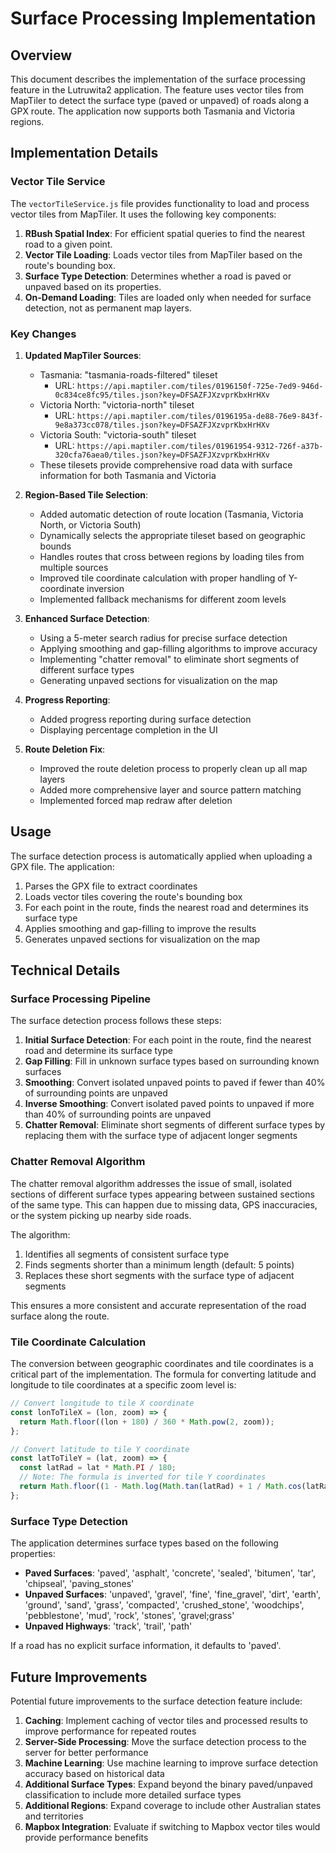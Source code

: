 # Surface Processing Implementation

## Overview

This document describes the implementation of the surface processing feature in the Lutruwita2 application. The feature uses vector tiles from MapTiler to detect the surface type (paved or unpaved) of roads along a GPX route. The application now supports both Tasmania and Victoria regions.

## Implementation Details

### Vector Tile Service

The `vectorTileService.js` file provides functionality to load and process vector tiles from MapTiler. It uses the following key components:

1. **RBush Spatial Index**: For efficient spatial queries to find the nearest road to a given point.
2. **Vector Tile Loading**: Loads vector tiles from MapTiler based on the route's bounding box.
3. **Surface Type Detection**: Determines whether a road is paved or unpaved based on its properties.
4. **On-Demand Loading**: Tiles are loaded only when needed for surface detection, not as permanent map layers.

### Key Changes

1. **Updated MapTiler Sources**: 
   - Tasmania: "tasmania-roads-filtered" tileset
     - URL: `https://api.maptiler.com/tiles/0196150f-725e-7ed9-946d-0c834ce8fc95/tiles.json?key=DFSAZFJXzvprKbxHrHXv`
   - Victoria North: "victoria-north" tileset
     - URL: `https://api.maptiler.com/tiles/0196195a-de88-76e9-843f-9e8a373cc078/tiles.json?key=DFSAZFJXzvprKbxHrHXv`
   - Victoria South: "victoria-south" tileset
     - URL: `https://api.maptiler.com/tiles/01961954-9312-726f-a37b-320cfa76aea0/tiles.json?key=DFSAZFJXzvprKbxHrHXv`
   - These tilesets provide comprehensive road data with surface information for both Tasmania and Victoria

2. **Region-Based Tile Selection**:
   - Added automatic detection of route location (Tasmania, Victoria North, or Victoria South)
   - Dynamically selects the appropriate tileset based on geographic bounds
   - Handles routes that cross between regions by loading tiles from multiple sources
   - Improved tile coordinate calculation with proper handling of Y-coordinate inversion
   - Implemented fallback mechanisms for different zoom levels

3. **Enhanced Surface Detection**:
   - Using a 5-meter search radius for precise surface detection
   - Applying smoothing and gap-filling algorithms to improve accuracy
   - Implementing "chatter removal" to eliminate short segments of different surface types
   - Generating unpaved sections for visualization on the map

4. **Progress Reporting**:
   - Added progress reporting during surface detection
   - Displaying percentage completion in the UI

5. **Route Deletion Fix**:
   - Improved the route deletion process to properly clean up all map layers
   - Added more comprehensive layer and source pattern matching
   - Implemented forced map redraw after deletion

## Usage

The surface detection process is automatically applied when uploading a GPX file. The application:

1. Parses the GPX file to extract coordinates
2. Loads vector tiles covering the route's bounding box
3. For each point in the route, finds the nearest road and determines its surface type
4. Applies smoothing and gap-filling to improve the results
5. Generates unpaved sections for visualization on the map

## Technical Details

### Surface Processing Pipeline

The surface detection process follows these steps:

1. **Initial Surface Detection**: For each point in the route, find the nearest road and determine its surface type
2. **Gap Filling**: Fill in unknown surface types based on surrounding known surfaces
3. **Smoothing**: Convert isolated unpaved points to paved if fewer than 40% of surrounding points are unpaved
4. **Inverse Smoothing**: Convert isolated paved points to unpaved if more than 40% of surrounding points are unpaved
5. **Chatter Removal**: Eliminate short segments of different surface types by replacing them with the surface type of adjacent longer segments

### Chatter Removal Algorithm

The chatter removal algorithm addresses the issue of small, isolated sections of different surface types appearing between sustained sections of the same type. This can happen due to missing data, GPS inaccuracies, or the system picking up nearby side roads.

The algorithm:
1. Identifies all segments of consistent surface type
2. Finds segments shorter than a minimum length (default: 5 points)
3. Replaces these short segments with the surface type of adjacent segments

This ensures a more consistent and accurate representation of the road surface along the route.

### Tile Coordinate Calculation

The conversion between geographic coordinates and tile coordinates is a critical part of the implementation. The formula for converting latitude and longitude to tile coordinates at a specific zoom level is:

```javascript
// Convert longitude to tile X coordinate
const lonToTileX = (lon, zoom) => {
  return Math.floor((lon + 180) / 360 * Math.pow(2, zoom));
};

// Convert latitude to tile Y coordinate
const latToTileY = (lat, zoom) => {
  const latRad = lat * Math.PI / 180;
  // Note: The formula is inverted for tile Y coordinates
  return Math.floor((1 - Math.log(Math.tan(latRad) + 1 / Math.cos(latRad)) / Math.PI) / 2 * Math.pow(2, zoom));
};
```

### Surface Type Detection

The application determines surface types based on the following properties:

- **Paved Surfaces**: 'paved', 'asphalt', 'concrete', 'sealed', 'bitumen', 'tar', 'chipseal', 'paving_stones'
- **Unpaved Surfaces**: 'unpaved', 'gravel', 'fine', 'fine_gravel', 'dirt', 'earth', 'ground', 'sand', 'grass', 'compacted', 'crushed_stone', 'woodchips', 'pebblestone', 'mud', 'rock', 'stones', 'gravel;grass'
- **Unpaved Highways**: 'track', 'trail', 'path'

If a road has no explicit surface information, it defaults to 'paved'.

## Future Improvements

Potential future improvements to the surface detection feature include:

1. **Caching**: Implement caching of vector tiles and processed results to improve performance for repeated routes
2. **Server-Side Processing**: Move the surface detection process to the server for better performance
3. **Machine Learning**: Use machine learning to improve surface detection accuracy based on historical data
4. **Additional Surface Types**: Expand beyond the binary paved/unpaved classification to include more detailed surface types
5. **Additional Regions**: Expand coverage to include other Australian states and territories
6. **Mapbox Integration**: Evaluate if switching to Mapbox vector tiles would provide performance benefits
